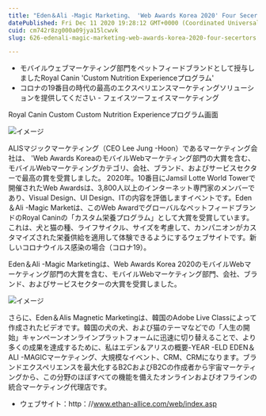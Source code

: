 ```yaml
---
title: "Eden＆Ali -Magic Marketing、 'Web Awards Korea 2020' Four Secertors"
datePublished: Fri Dec 11 2020 19:28:12 GMT+0000 (Coordinated Universal Time)
cuid: cm742r8zg000a09jya15lcwvk
slug: 626-edenali-magic-marketing-web-awards-korea-2020-four-secertors

---
```



- モバイルウェブマーケティング部門をペットフィードブランドとして授与しましたRoyal Canin 'Custom Nutrition Experienceプログラム'
- コロナの19番目の時代の最高のエクスペリエンスマーケティングソリューションを提供してください - フェイスツーフェイスマーケティング

Royal Canin Custom Custom Nutrition Experienceプログラム画面

![イメージ](https://cdn.hashnode.com/res/hashnode/image/upload/v1739495576583/c099c1cb-0ef3-4342-aec0-2d26c333d15d.jpeg)

ALISマジックマーケティング（CEO Lee Jung -Hoon）であるマーケティング会社は、 'Web Awards KoreaのモバイルWebマーケティング部門の大賞を含む、モバイルWebマーケティングカテゴリ、会社、ブランド、およびサービスセクターで最高の賞を受賞しました。 2020年。10番目にJamsil Lotte World Towerで開催されたWeb Awardsは、3,800人以上のインターネット専門家のメンバーであり、Visual Design、UI Design、ITの内容を評価しますイベントです。Eden＆Ali -Magic Marketは、このWeb AwardでグローバルなペットフィードブランドのRoyal Caninの「カスタム栄養プログラム」として大賞を受賞しています。これは、犬と猫の種、ライフサイクル、サイズを考慮して、カンパニオンがカスタマイズされた栄養供給を適用して体験できるようにするウェブサイトです。新しいコロナウイルス感染の場合（コロナ19）。

Eden＆Ali -Magic Marketingは、Web Awards Korea 2020のモバイルWebマーケティング部門の大賞を含む、モバイルWebマーケティング部門、会社、ブランド、およびサービスセクターの大賞を受賞しました。

![イメージ](https://cdn.hashnode.com/res/hashnode/image/upload/v1739495579154/d5595de1-3fac-4747-a1f9-6d076a6c6cb4.jpeg)

さらに、Eden＆Alis Magnetic Marketingは、韓国のAdobe Live Classによって作成されたビデオです。韓国の犬の犬、および猫のテーマなどでの「人生の開始」キャンペーンオンラインプラットフォームに迅速に切り替えることで、より多くの成果を達成するために、私はエデン＆アリスの概要-YEAR -ELD EDEN＆ALI -MAGICマーケティング、大規模なイベント、CRM、CRMになります。ブランドエクスペリエンスを最大化するB2CおよびB2Cの作成者から宇宙マーケティングから、この分野のほぼすべての機能を備えたオンラインおよびオフラインの統合マーケティング代理店です。

- ウェブサイト：http：//www.ethan-allice.com/web/index.asp